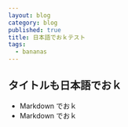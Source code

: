 ```yaml
---
layout: blog
category: blog
published: true
title: 日本語でおｋテスト
tags:
  - bananas
---
```

## タイトルも日本語でおｋ

- Markdown でおｋ
- Markdown でおｋ
